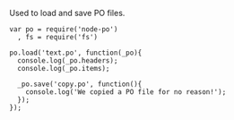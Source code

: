 Used to load and save PO files.

    var po = require('node-po')  
      , fs = require('fs')
    
    po.load('text.po', function(_po){
      console.log(_po.headers);
      console.log(_po.items);
      
      _po.save('copy.po', function(){
        console.log('We copied a PO file for no reason!');
      });
    });
    
